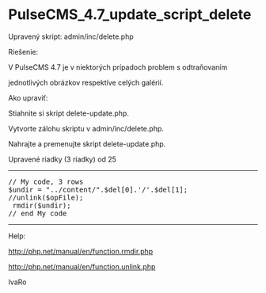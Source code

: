 # PulseCMS_4.7_update_script_delete
Upravený skript: admin/inc/delete.php

Riešenie:

V PulseCMS 4.7 je v niektorých prípadoch problem s odtraňovaním

jednotlivých obrázkov respektíve celých galérií.

Ako upraviť:

Stiahnite si skript delete-update.php.

Vytvorte zálohu skriptu v admin/inc/delete.php.

Nahrajte a premenujte skript delete-update.php.

Upravené riadky (3 riadky) od 25

-------------------------
<pre>
// My code, 3 rows
$undir = "../content/".$del[0].'/'.$del[1];
//unlink($opFile);
 rmdir($undir);	
// end My code
</pre>
---------------------
Help:

http://php.net/manual/en/function.rmdir.php

http://php.net/manual/en/function.unlink.php

IvaRo
